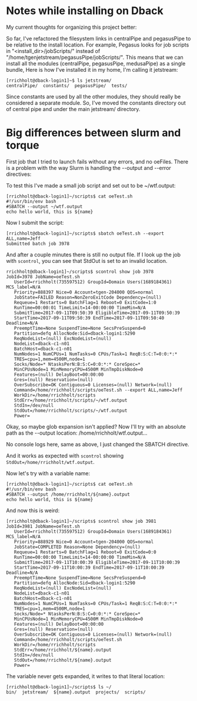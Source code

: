 # Notes while installing on Dback

My current thoughts for organizing this project better:

So far, I've refactored the filesystem links in centralPipe and pegasusPipe to be relative to the install location. For example, Pegasus looks for job scripts in "<install_dir>/jobScripts/" instead of "/home/tgenjetstream/pegasusPipe/jobScripts/". This means that we can install all the modules (centralPipe, pegasusPipe, medusaPipe) as a single bundle, Here is how I've installed it in my home, I'm calling it jetstream:

```
[rrichholt@dback-login1]~$ ls jetstream/
centralPipe/  constants/  pegasusPipe/  tests/
```

Since constants are used by all the other modules, they should really be considered a separate module. So, I've moved the constants directory out of central pipe and under the main jetstream/ directory.

# Big differences between slurm and torque

First job that I tried to launch fails without any errors, and no oeFiles. There is a problem with the way Slurm is handling the --output and --error directives:

To test this I've made a small job script and set out to be ~/wtf.output: 

```shell
[rrichholt@dback-login1]~/scripts$ cat oeTest.sh
#!/usr/bin/env bash
#SBATCH --output ~/wtf.output
echo hello world, this is ${name}
```

Now I submit the script:

```shell
[rrichholt@dback-login1]~/scripts$ sbatch oeTest.sh --export ALL,name=Jeff
Submitted batch job 3978
```

And after a couple minutes there is still no output file. If I look up the job with `scontrol`, you can see that StdOut is set to an invalid location. 

```shell
rrichholt@dback-login1]~/scripts$ scontrol show job 3978
JobId=3978 JobName=oeTest.sh
   UserId=rrichholt(735597512) GroupId=Domain Users(1689184361) MCS_label=N/A
   Priority=888397 Nice=0 Account=tgen-204000 QOS=normal
   JobState=FAILED Reason=NonZeroExitCode Dependency=(null)
   Requeue=1 Restarts=0 BatchFlag=1 Reboot=0 ExitCode=1:0
   RunTime=00:00:01 TimeLimit=14-00:00:00 TimeMin=N/A
   SubmitTime=2017-09-11T09:50:39 EligibleTime=2017-09-11T09:50:39
   StartTime=2017-09-11T09:50:39 EndTime=2017-09-11T09:50:40 Deadline=N/A
   PreemptTime=None SuspendTime=None SecsPreSuspend=0
   Partition=defq AllocNode:Sid=dback-login1:5290
   ReqNodeList=(null) ExcNodeList=(null)
   NodeList=dback-c1-n01
   BatchHost=dback-c1-n01
   NumNodes=1 NumCPUs=1 NumTasks=0 CPUs/Task=1 ReqB:S:C:T=0:0:*:*
   TRES=cpu=1,mem=4500M,node=1
   Socks/Node=* NtasksPerN:B:S:C=0:0:*:* CoreSpec=*
   MinCPUsNode=1 MinMemoryCPU=4500M MinTmpDiskNode=0
   Features=(null) DelayBoot=00:00:00
   Gres=(null) Reservation=(null)
   OverSubscribe=OK Contiguous=0 Licenses=(null) Network=(null)
   Command=/home/rrichholt/scripts/oeTest.sh --export ALL,name=Jeff
   WorkDir=/home/rrichholt/scripts
   StdErr=/home/rrichholt/scripts/~/wtf.output
   StdIn=/dev/null
   StdOut=/home/rrichholt/scripts/~/wtf.output
   Power=
```

Okay, so maybe glob expansion isn't applied? Now I'll try with an absolute path as the --output location: /home/rrichholt/wtf.output...

No console logs here, same as above, I just changed the SBATCH directive.

And it works as expected with `scontrol` showing `StdOut=/home/rrichholt/wtf.output`. 

Now let's try with a variable name:

```shell
[rrichholt@dback-login1]~/scripts$ cat oeTest.sh
#!/usr/bin/env bash
#SBATCH --output /home/rrichholt/${name}.output
echo hello world, this is ${name}
```

And now this is weird:

```shell
[rrichholt@dback-login1]~/scripts$ scontrol show job 3981
JobId=3981 JobName=oeTest.sh
   UserId=rrichholt(735597512) GroupId=Domain Users(1689184361) MCS_label=N/A
   Priority=888929 Nice=0 Account=tgen-204000 QOS=normal
   JobState=COMPLETED Reason=None Dependency=(null)
   Requeue=1 Restarts=0 BatchFlag=1 Reboot=0 ExitCode=0:0
   RunTime=00:00:00 TimeLimit=14-00:00:00 TimeMin=N/A
   SubmitTime=2017-09-11T10:00:39 EligibleTime=2017-09-11T10:00:39
   StartTime=2017-09-11T10:00:39 EndTime=2017-09-11T10:00:39 Deadline=N/A
   PreemptTime=None SuspendTime=None SecsPreSuspend=0
   Partition=defq AllocNode:Sid=dback-login1:5290
   ReqNodeList=(null) ExcNodeList=(null)
   NodeList=dback-c1-n01
   BatchHost=dback-c1-n01
   NumNodes=1 NumCPUs=1 NumTasks=0 CPUs/Task=1 ReqB:S:C:T=0:0:*:*
   TRES=cpu=1,mem=4500M,node=1
   Socks/Node=* NtasksPerN:B:S:C=0:0:*:* CoreSpec=*
   MinCPUsNode=1 MinMemoryCPU=4500M MinTmpDiskNode=0
   Features=(null) DelayBoot=00:00:00
   Gres=(null) Reservation=(null)
   OverSubscribe=OK Contiguous=0 Licenses=(null) Network=(null)
   Command=/home/rrichholt/scripts/oeTest.sh
   WorkDir=/home/rrichholt/scripts
   StdErr=/home/rrichholt/${name}.output
   StdIn=/dev/null
   StdOut=/home/rrichholt/${name}.output
   Power=
```

The variable never gets expanded, it writes to that literal location:

```shell
[rrichholt@dback-login1]~/scripts$ ls ~/
bin/  jetstream/  ${name}.output  projects/  scripts/
```
